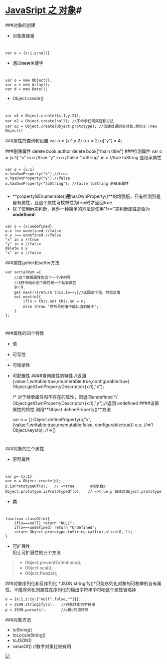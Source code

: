 # [JavaSript 之 对象]()#

###对象的创建
- 对象直接量  
#
	var o = {x:1,y:null}
- 通过**new**关键字
#
	var o = new Object();
	var a = new Array();
	var d = new Date();
- Object.create()
#
	var o1 = Object.create({x:1,y:2});
	var o2 = Object.create(null); //不继承任何属性和方法
	var o3 = Object.create(Object.prototype); //创建普通的空对象,类似于：new Object()
###属性的查询和设置
	var o = {x:1,y:2}
	o.x = 2;
	o["y"] = 4;

###删除属性
	delete book.author
	delete book["main titile"]
###检测属性
	var o = {x:1}
	"x" in o //true
	"y" in o //false
	"toString" in o //true toString 是继承属性 
###
	var o = {x:1}
	o.hasOwnProperty("x");//true
	o.hasOwnProperty("y");//false
	o.hasOwnProperty("toString"); //false toString 是继承属性  
###
- **propertyIsEnumerable()**是**hasOwnProperty()**的增强版，只有检测到是自有属性，且这个属性可枚举性为true时才返回true  
- 除了使用**in**来判断，另外一种简单的方法是使用"!=="来判断属性是否为**undefined**:
###  
	var o = {x:undefined}
	o.x !== undefined //false
	o.y !== undefined //false
    "x" in o //true
	"y" in o //false
	delete o.x
	"x" in o //false

###属性getter和setter方法

	var serialNum ={
		//这个数据属性包含下一个序列号
		//$符号暗示这个属性是一个私有属性
		$n:0,
		get next(){return this.$n++;}//返回这个值，然后自增
		set next(n){
			if(n > this.$n) this.$n = n;
			else throw "序列号的值不能比当前值小";
		}
	};
#
###属性的四个特性
- 值
- 可写性
- 可枚举性
- 可配置性
####查询属性的特性
	//返回 {value:1,writable:true,enumerable:true,configurable:true}
	Object.getOwnPropertyDescriptor({x:1},"x");

	/* 对于继承属性和不存在的属性，则返回undefined */
	Object.getOwnPropertyDescriptor({x:1},"y");//返回 undefined
####设置属性的特性
调用**Object.defineProperty()**方法

	var o = {}
	Object.defineProperty(o,"x",{value:1,writable:true,enemutable:false,
								 configurable:true})
	o.x;			//=>1
	Object.keys(o);	//=>[]
#
###对象的三个属性

- 原型属性
#
	var p= {x:1}
	var o = Object.create(p);
	p.isPrototypeOf(o);   // =>true       o继承自p
	Object.prototype.isPrototypeOf(o);   // =>true:p 继承自Object.prototype
- 类
#
	function classOf(o){
		if(o===null) return "NULL";
		if(o===undefined) return "Undefined";
		return Object.prototype.toString.call(o).slice(8,-1);
	}
- 可扩展性  
阻止可扩展性的三个方法  
>- Object.preventExtentions();  
>- Object.seal();  
>- Object.freeze();

###对象序列化和反序列化
*JSON.stringify()*只能序列化对象的可枚举的自有属性，不能序列化的属性在序列化的输出字符串中将吧这个属性省略掉

	o = {x:1,z:{y:["null",false,""]}};
	s = JSON.stringify(o);   //对象转化为字符串
	p = JSON.parse(s);       //p是o的深拷贝

###对象方法
- toString() 
- toLocaleString()
- toJSON()
- valueOf()	//数字对象比较有用


![](http://i.imgur.com/lIL74MN.jpg)